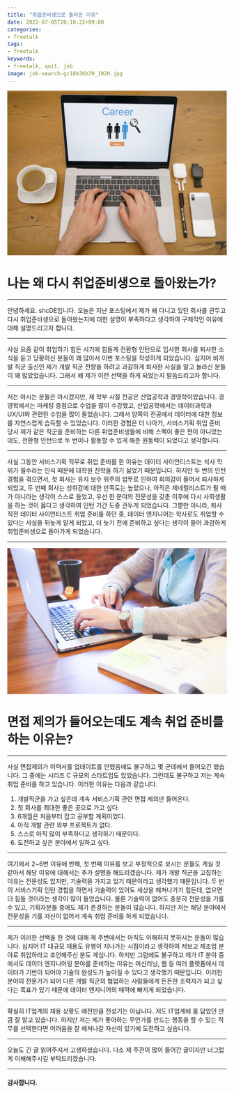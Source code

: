 ```yaml
---
title: "취업준비생으로 돌아온 이유"
date: 2022-07-05T20:10:22+09:00
categories:
- freetalk
tags:
- freetalk
keywords:
- freetalk, quit, job
image: job-search-gc18b36b39_1920.jpg
---
```


![job](https://github.com/shcDE/pictures/blob/main/images_for_blog/job-search-gc18b36b39_1920.jpg?raw=true)

# 나는 왜 다시 취업준비생으로 돌아왔는가?
_________________________________________________________________________________________________________________________________________________________________________

안녕하세요. shcDE입니다. 오늘은 지난 포스팅에서 제가 왜 다니고 있던 회사를 관두고 다시 취업준비생으로 돌아왔는지에 대한 설명이 부족하다고 생각하여 구체적인 이유에 대해 설명드리고자 합니다.
_________________________________________________________________________________________________________________________________________________________________________

사실 요즘 같이 취업하기 힘든 시기에 힘들게 전환형 인턴으로 입사한 회사를 퇴사한 소식을 듣고 당황하신 분들이 꽤 많아서 이번 포스팅을 작성하게 되었습니다. 심지어 비개발 직군 출신인 제가 개발 직군 전향을 하려고 과감하게 퇴사한 사실을 알고 놀라신 분들이 꽤 많았었습니다. 그래서 왜 제가 이런 선택을 하게 되었는지 말씀드리고자 합니다.
_________________________________________________________________________________________________________________________________________________________________________

저는 아시는 분들은 아시겠지만, 제 학부 시절 전공은 산업공학과 경영학이었습니다. 경영학에서는 마케팅 중점으로 수업을 많이 수강했고, 산업공학에서는 데이터과학과 UX/UI와 관련된 수업을 많이 들었습니다. 그래서 양쪽의 전공에서 데이터에 대한 정보를 자연스럽게 습득할 수 있었습니다. 이러한 경험은 더 나아가, 서비스기획 취업 준비 당시 제가 같은 직군을 준비하는 다른 취업준비생들에 비해 스펙이 좋은 편이 아니었는데도, 전환형 인턴으로 두 번이나 활동할 수 있게 해준 원동력이 되었다고 생각합니다.
_________________________________________________________________________________________________________________________________________________________________________

사실 그동안 서비스기획 직무로 취업 준비를 한 이유는 데이터 사이언티스트는 석사 학위가 필수라는 인식 때문에 대학원 진학을 하기 싫었기 때문입니다. 하지만 두 번의 인턴 경험을 겪으면서, 첫 회사는 유지 보수 위주의 업무로 인하여 회의감이 들어서 퇴사하게 되었고, 두 번째 회사는 성취감에 대한 만족도는 높았으나, 아직은 제네럴리스트가 될 때가 아니라는 생각이 스스로 들었고, 우선 한 분야의 전문성을 갖춘 이후에 다시 사회생활을 하는 것이 옳다고 생각하여 인턴 기간 도중 관두게 되었습니다. 그뿐만 아니라, 퇴사 직전 데이터 사이언티스트 취업 준비를 하던 중, 데이터 엔지니어는 학사로도 취업할 수 있다는 사실을 뒤늦게 알게 되었고, 더 늦기 전에 준비하고 싶다는 생각이 들어 과감하게 취업준비생으로 돌아가게 되었습니다.
_________________________________________________________________________________________________________________________________________________________________________

![취준](https://github.com/shcDE/pictures/blob/main/images_for_blog/student-g1e523572a_1920.jpg?raw=true)

# 면접 제의가 들어오는데도 계속 취업 준비를 하는 이유는?
_________________________________________________________________________________________________________________________________________________________________________

사실 면접제의가 이력서를 업데이트를 안했음에도 불구하고 몇 군데에서 들어오긴 했습니다. 그 중에는 시리즈 C 규모의 스타트업도 있었습니다. 그런데도 불구하고 저는 계속 취업 준비를 하고 있습니다. 이러한 이유는 다음과 같습니다.

1. 개발직군을 가고 싶은데 계속 서비스기획 관련 면접 제의만 들어온다.
2. 첫 회사를 최대한 좋은 곳으로 가고 싶다.
3. 6개월은 처음부터 잡고 공부할 계획이었다.
4. 아직 개발 관련 외부 프로젝트가 없다.
5. 스스로 아직 많이 부족하다고 생각하기 때문이다.
6. 도전하고 싶은 분야에서 일하고 싶다.
_________________________________________________________________________________________________________________________________________________________________________

여기에서 2~6번 이유에 반해, 첫 번째 이유를 보고 부정적으로 보시는 분들도 계실 것 같아서 해당 이유에 대해서는 추가 설명을 해드리겠습니다. 제가 개발 직군을 고집하는 이유는 전문성도 있지만, 기술력을 가지고 있기 때문이라고 생각했기 때문입니다. 두 번의 서비스기획 인턴 경험을 하면서 기술력이 있어도 세상을 헤쳐나가기 힘든데, 없으면 더 힘들 것이라는 생각이 많이 들었습니다. 물론 기술력이 없어도 충분히 전문성을 기를 수 있고, 기획자분들 중에도 제가 존경하는 분들이 많습니다. 하지만 저는 해당 분야에서 전문성을 기를 자신이 없어서 계속 취업 준비를 하게 되었습니다.
_________________________________________________________________________________________________________________________________________________________________________

제가 이러한 선택을 한 것에 대해 제 주변에서는 아직도 이해하지 못하시는 분들이 많습니다. 심지어 IT 대규모 채용도 유행이 지나가는 시점이라고 생각하여 저보고 제조업 분야로 취업하라고 조언해주신 분도 계십니다. 하지만 그럼에도 불구하고 제가 IT 분야 중에서도 데이터 엔지니어링 분야를 준비하는 이유는 머신러닝, 웹 등 여러 플랫폼에서 데이터가 기반이 되어야 기술의 완성도가 높아질 수 있다고 생각했기 때문입니다. 이러한 분야의 전문가가 되어 다른 개발 직군의 협업하는 사람들에게 든든한 조력자가 되고 싶다는 목표가 있기 때문에 데이터 엔지니어의 매력에 빠지게 되었습니다.
_________________________________________________________________________________________________________________________________________________________________________

확실히 IT업계의 채용 상황도 예전만큼 전성기는 아닙니다. 저도 IT업계에 몸 담았던 만큼 잘 알고 있습니다. 하지만 저는 제가 좋아하는 무언가를 만드는 행동을 할 수 있는 직무를 선택한다면 어려움을 잘 헤쳐나갈 자신이 있기에 도전하고 싶습니다. 
_________________________________________________________________________________________________________________________________________________________________________

오늘도 긴 글 읽어주셔서 고생하셨습니다. 다소 제 주관이 많이 들어간 글이지만 너그럽게 이해해주시길 부탁드리겠습니다.
_________________________________________________________________________________________________________________________________________________________________________
#### 감사합니다.